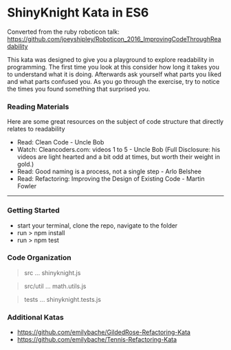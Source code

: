 # ShinyKnight Kata in ES6

Converted from the ruby roboticon talk: https://github.com/joeyshipley/Roboticon_2016_ImprovingCodeThroughReadability

This kata was designed to give you a playground to explore readability in programming. The first time you look at this consider how long it takes you to understand what it is doing. Afterwards ask yourself what parts you liked and what parts confused you. As you go through the exercise, try to notice the times you found something that surprised you.

### Reading Materials

Here are some great resources on the subject of code structure that directly relates to readability

- Read: Clean Code - Uncle Bob
- Watch: Cleancoders.com: videos 1 to 5 - Uncle Bob (Full Disclosure: his videos are light hearted and a bit odd at times, but worth their weight in gold.)
- Read: Good naming is a process, not a single step - Arlo Belshee
- Read: Refactoring: Improving the Design of Existing Code - Martin Fowler

---

### Getting Started

- start your terminal, clone the repo, navigate to the folder
- run > npm install
- run > npm test

### Code Organization

> src
... shinyknight.js

> src/util
... math.utils.js

> tests
... shinyknight.tests.js

### Additional Katas

- https://github.com/emilybache/GildedRose-Refactoring-Kata
- https://github.com/emilybache/Tennis-Refactoring-Kata
